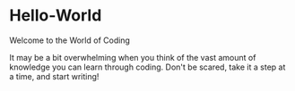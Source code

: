 # Hello-World
Welcome to the World of Coding

It may be a bit overwhelming when you think of the vast amount of knowledge you can learn through coding. Don't be scared, take it a step at a time, and start writing!

